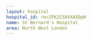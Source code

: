 ```yaml
---
layout: hospital
hospital_id: recZFK2C5bVXAXOpH
name: St Bernard's Hospital
area: North West London
---
```

